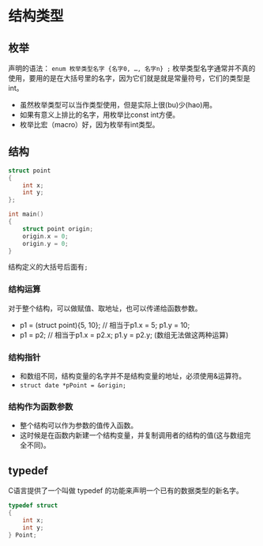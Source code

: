 # 结构类型

## 枚举

声明的语法：
`enum 枚举类型名字 {名字0, …, 名字n} ;`
枚举类型名字通常并不真的使⽤，要⽤的是在⼤括号⾥的名字，因为它们就是就是常量符号，它们的类型是int。
* 虽然枚举类型可以当作类型使⽤，但是实际上很(bu)少(hao)⽤。
* 如果有意义上排⽐的名字，⽤枚举⽐const int⽅便。
* 枚举⽐宏（macro）好，因为枚举有int类型。

## 结构

```c
struct point
{
    int x;
    int y;
};

int main()
{
    struct point origin;
    origin.x = 0;
    origin.y = 0;
}
```
结构定义的大括号后面有`;`

### 结构运算
对于整个结构，可以做赋值、取地址，也可以传递给函数参数。
- p1 = (struct point){5, 10}; // 相当于p1.x = 5; p1.y = 10;
- p1 = p2; // 相当于p1.x = p2.x; p1.y = p2.y;
(数组无法做这两种运算)

### 结构指针
* 和数组不同，结构变量的名字并不是结构变量的地址，必须使⽤&运算符。
* `struct date *pPoint = &origin;`

### 结构作为函数参数
* 整个结构可以作为参数的值传⼊函数。
* 这时候是在函数内新建⼀个结构变量，并复制调⽤者的结构的值(这与数组完全不同)。

## typedef

C语⾔提供了⼀个叫做 typedef 的功能来声明⼀个已有的数据类型的新名字。
```c
typedef struct
{
    int x;
    int y;
} Point;
```